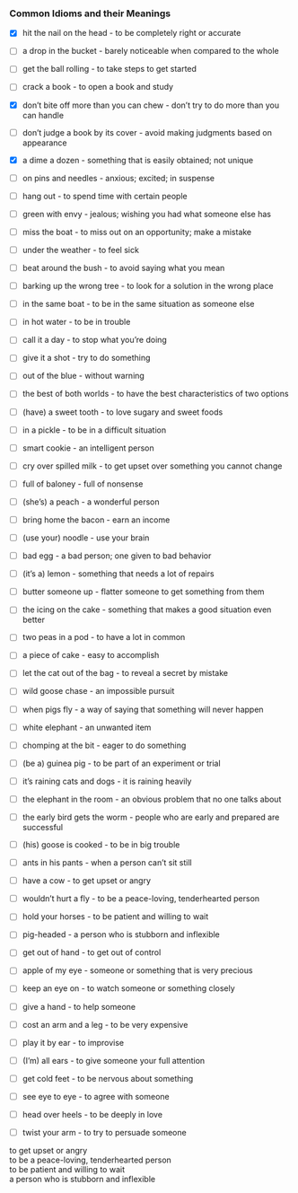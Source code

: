 ### Common Idioms and their Meanings
- [x] hit the nail on the head - to be completely right or accurate
- [ ] a drop in the bucket - barely noticeable when compared to the whole 
- [ ] get the ball rolling - to take steps to get started 
- [ ] crack a book - to open a book and study
- [x] don’t bite off more than you can chew - don’t try to do more than you can handle 
- [ ] don’t judge a book by its cover - avoid making judgments based on appearance
- [x] a dime a dozen - something that is easily obtained; not unique 
- [ ] on pins and needles - anxious; excited; in suspense 
- [ ] hang out - to spend time with certain people  
- [ ] green with envy - jealous; wishing you had what someone else has 
- [ ] miss the boat  - to miss out on an opportunity; make a mistake 
- [ ] under the weather - to feel sick 
- [ ] beat around the bush - to avoid saying what you mean 
- [ ] barking up the wrong tree - to look for a solution in the wrong place 
- [ ] in the same boat - to be in the same situation as someone else 
- [ ] in hot water - to be in trouble 
- [ ] call it a day - to stop what you’re doing 
- [ ] give it a shot - try to do something 
- [ ] out of the blue - without warning 
- [ ] the best of both worlds - to have the best characteristics of two options
- [ ] (have) a sweet tooth - to love sugary and sweet foods  
- [ ] in a pickle - to be in a difficult situation  
- [ ] smart cookie - an intelligent person  
- [ ] cry over spilled milk - to get upset over something you cannot change 
- [ ] full of baloney - full of nonsense
- [ ] (she’s) a peach - a wonderful person
- [ ] bring home the bacon - earn an income
- [ ] (use your) noodle - use your brain
- [ ] bad egg - a bad person; one given to bad behavior
- [ ] (it’s a) lemon - something that needs a lot of repairs
- [ ] butter someone up - flatter someone to get something from them
- [ ] the icing on the cake - something that makes a good situation even better
- [ ] two peas in a pod - to have a lot in common
- [ ] a piece of cake - easy to accomplish
- [ ] let the cat out of the bag - to reveal a secret by mistake  
- [ ] wild goose chase - an impossible pursuit  
- [ ] when pigs fly  - a way of saying that something will never happen 
- [ ] white elephant - an unwanted item  
- [ ] chomping at the bit - eager to do something  
- [ ] (be a) guinea pig - to be part of an experiment or trial  
- [ ] it’s raining cats and dogs - it is raining heavily  
- [ ] the elephant in the room - an obvious problem that no one talks about 
- [ ] the early bird gets the worm - people who are early and prepared are successful
- [ ] (his) goose is cooked - to be in big trouble  
- [ ] ants in his pants - when a person can’t sit still  
- [ ] have a cow - to get upset or angry  
- [ ] wouldn’t hurt a fly - to be a peace-loving, tenderhearted person  
- [ ] hold your horses  - to be patient and willing to wait  
- [ ] pig-headed - a person who is stubborn and inflexible
- [ ] get out of hand - to get out of control
- [ ] apple of my eye - someone or something that is very precious
- [ ] keep an eye on - to watch someone or something closely 
- [ ] give a hand - to help someone
- [ ] cost an arm and a leg - to be very expensive
- [ ] play it by ear - to improvise
- [ ] (I’m) all ears - to give someone your full attention
- [ ] get cold feet - to be nervous about something
- [ ] see eye to eye - to agree with someone
- [ ] head over heels - to be deeply in love
- [ ] twist your arm - to try to persuade someone










to get upset or angry  
to be a peace-loving, tenderhearted person  
to be patient and willing to wait  
a person who is stubborn and inflexible
